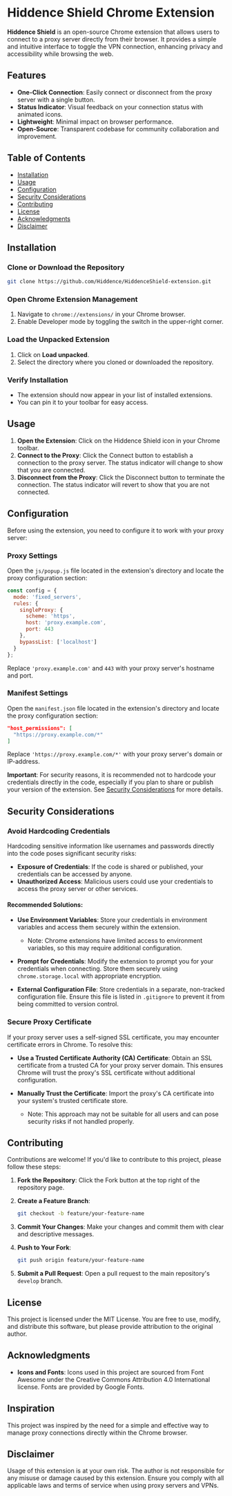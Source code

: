 # Hiddence Shield Chrome Extension

**Hiddence Shield** is an open-source Chrome extension that allows users to connect to a proxy server directly from their browser. It provides a simple and intuitive interface to toggle the VPN connection, enhancing privacy and accessibility while browsing the web.

## Features

- **One-Click Connection**: Easily connect or disconnect from the proxy server with a single button.
- **Status Indicator**: Visual feedback on your connection status with animated icons.
- **Lightweight**: Minimal impact on browser performance.
- **Open-Source**: Transparent codebase for community collaboration and improvement.

## Table of Contents

- [Installation](#installation)
- [Usage](#usage)
- [Configuration](#configuration)
- [Security Considerations](#security-considerations)
- [Contributing](#contributing)
- [License](#license)
- [Acknowledgments](#acknowledgments)
- [Disclaimer](#disclaimer)

## Installation

### Clone or Download the Repository

```bash
git clone https://github.com/Hiddence/HiddenceShield-extension.git
```

### Open Chrome Extension Management

1. Navigate to `chrome://extensions/` in your Chrome browser.
2. Enable Developer mode by toggling the switch in the upper-right corner.

### Load the Unpacked Extension

1. Click on **Load unpacked**.
2. Select the directory where you cloned or downloaded the repository.

### Verify Installation

- The extension should now appear in your list of installed extensions.
- You can pin it to your toolbar for easy access.

## Usage

1. **Open the Extension**: Click on the Hiddence Shield icon in your Chrome toolbar.
2. **Connect to the Proxy**: Click the Connect button to establish a connection to the proxy server. The status indicator will change to show that you are connected.
3. **Disconnect from the Proxy**: Click the Disconnect button to terminate the connection. The status indicator will revert to show that you are not connected.

## Configuration

Before using the extension, you need to configure it to work with your proxy server:

### Proxy Settings

Open the `js/popup.js` file located in the extension's directory and locate the proxy configuration section:

```javascript
const config = {
  mode: 'fixed_servers',
  rules: {
    singleProxy: {
      scheme: 'https',
      host: 'proxy.example.com',
      port: 443
    },
    bypassList: ['localhost']
  }
};
```

Replace `'proxy.example.com'` and `443` with your proxy server's hostname and port.

### Manifest Settings

Open the `manifest.json` file located in the extension's directory and locate the proxy configuration section:

```json
"host_permissions": [
  "https://proxy.example.com/*"
]
```

Replace `'https://proxy.example.com/*'` with your proxy server's domain or IP-address.

**Important**: For security reasons, it is recommended not to hardcode your credentials directly in the code, especially if you plan to share or publish your version of the extension. See [Security Considerations](#security-considerations) for more details.

## Security Considerations

### Avoid Hardcoding Credentials

Hardcoding sensitive information like usernames and passwords directly into the code poses significant security risks:

- **Exposure of Credentials**: If the code is shared or published, your credentials can be accessed by anyone.
- **Unauthorized Access**: Malicious users could use your credentials to access the proxy server or other services.

#### Recommended Solutions:

- **Use Environment Variables**: Store your credentials in environment variables and access them securely within the extension.
  - Note: Chrome extensions have limited access to environment variables, so this may require additional configuration.

- **Prompt for Credentials**: Modify the extension to prompt you for your credentials when connecting. Store them securely using `chrome.storage.local` with appropriate encryption.

- **External Configuration File**: Store credentials in a separate, non-tracked configuration file. Ensure this file is listed in `.gitignore` to prevent it from being committed to version control.

### Secure Proxy Certificate

If your proxy server uses a self-signed SSL certificate, you may encounter certificate errors in Chrome. To resolve this:

- **Use a Trusted Certificate Authority (CA) Certificate**: Obtain an SSL certificate from a trusted CA for your proxy server domain. This ensures Chrome will trust the proxy's SSL certificate without additional configuration.

- **Manually Trust the Certificate**: Import the proxy's CA certificate into your system's trusted certificate store. 
  - Note: This approach may not be suitable for all users and can pose security risks if not handled properly.

## Contributing

Contributions are welcome! If you'd like to contribute to this project, please follow these steps:

1. **Fork the Repository**: Click the Fork button at the top right of the repository page.
2. **Create a Feature Branch**:

    ```bash
    git checkout -b feature/your-feature-name
    ```

3. **Commit Your Changes**: Make your changes and commit them with clear and descriptive messages.
4. **Push to Your Fork**:

    ```bash
    git push origin feature/your-feature-name
    ```

5. **Submit a Pull Request**: Open a pull request to the main repository's `develop` branch.

## License

This project is licensed under the MIT License. You are free to use, modify, and distribute this software, but please provide attribution to the original author.

## Acknowledgments

- **Icons and Fonts**: Icons used in this project are sourced from Font Awesome under the Creative Commons Attribution 4.0 International license. Fonts are provided by Google Fonts.

## Inspiration

This project was inspired by the need for a simple and effective way to manage proxy connections directly within the Chrome browser.

## Disclaimer

Usage of this extension is at your own risk. The author is not responsible for any misuse or damage caused by this extension. Ensure you comply with all applicable laws and terms of service when using proxy servers and VPNs.
